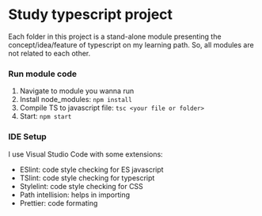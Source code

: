 # Study typescript project

Each folder in this project is a stand-alone module presenting the concept/idea/feature of typescript on my learning path. So, all modules are not related to each other.

### Run module code

1. Navigate to module you wanna run
2. Install node_modules: `npm install`
3. Compile TS to javascript file: `tsc <your file or folder>`
4. Start: `npm start`

### IDE Setup

I use Visual Studio Code with some extensions:

- ESlint: code style checking for ES javascript
- TSlint: code style checking for typescript
- Stylelint: code style checking for CSS
- Path intellision: helps in importing
- Prettier: code formating
